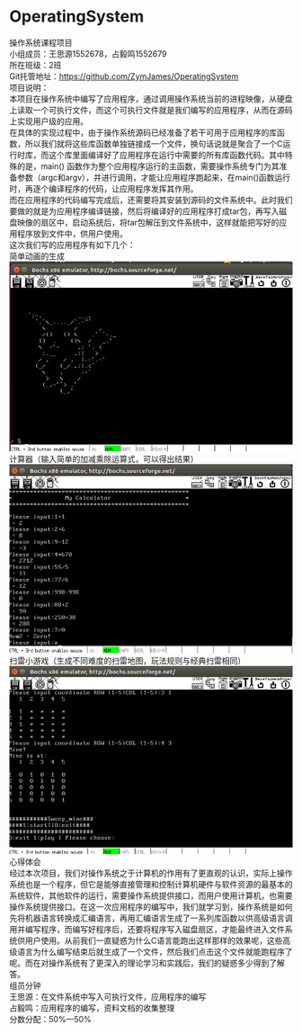 # OperatingSystem
操作系统课程项目<br>
小组成员：王思源1552678，占毅鸣1552679<br>
所在班级：2班<br>
Git托管地址：https://github.com/ZymJames/OperatingSystem<br>
项目说明：<br>
    本项目在操作系统中编写了应用程序，通过调用操作系统当前的进程映像，从硬盘上读取一个可执行文件，而这个可执行文件就是我们编写的应用程序，从而在源码上实现用户级的应用。<br>
    在具体的实现过程中，由于操作系统源码已经准备了若干可用于应用程序的库函数，所以我们就将这些库函数单独链接成一个文件，换句话说就是聚合了一个C运行时库，而这个库里面编译好了应用程序在运行中需要的所有库函数代码。其中特殊的是，main() 函数作为整个应用程序运行的主函数，需要操作系统专门为其准备参数（argc和argv），并进行调用，才能让应用程序跑起来，在main()函数运行时，再逐个编译程序的代码，让应用程序发挥其作用。<br>
    而在应用程序的代码编写完成后，还需要将其安装到源码的文件系统中。此时我们要做的就是为应用程序编译链接，然后将编译好的应用程序打成tar包，再写入磁盘映像的扇区中，启动系统后，将tar包解压到文件系统中，这样就能把写好的应用程序放到文件中，供用户使用。<br>
这次我们写的应用程序有如下几个：<br>
简单动画的生成<br>
![](https://github.com/ZymJames/OperatingSystem/blob/master/cartoon.jpg)<br>
计算器（输入简单的加减乘除运算式，可以得出结果）<br>
![](https://github.com/ZymJames/OperatingSystem/blob/master/calculator.png)<br>
扫雷小游戏（生成不同难度的扫雷地图，玩法规则与经典扫雷相同）<br>
![](https://github.com/ZymJames/OperatingSystem/blob/master/mine.png)<br>
心得体会<br>
经过本次项目，我们对操作系统之于计算机的作用有了更直观的认识，实际上操作系统也是一个程序，但它是能够直接管理和控制计算机硬件与软件资源的最基本的系统软件，其他软件的运行，需要操作系统提供接口，而用户使用计算机，也需要操作系统提供接口。在这一次应用程序的编写中，我们就学习到，操作系统是如何先将机器语言转换成汇编语言，再用汇编语言生成了一系列库函数以供高级语言调用并编写程序，而编写好程序后，还要将程序写入磁盘扇区，才能最终进入文件系统供用户使用。从前我们一直疑惑为什么C语言能跑出这样那样的效果呢，这些高级语言为什么编写结束后就生成了一个文件，然后我们点击这个文件就能跑程序了呢。而在对操作系统有了更深入的理论学习和实践后，我们的疑惑多少得到了解答。<br>
组员分钟<br>
王思源：在文件系统中写入可执行文件，应用程序的编写<br>
占毅鸣：应用程序的编写，资料文档的收集整理<br>
分数分配：50%—50%


